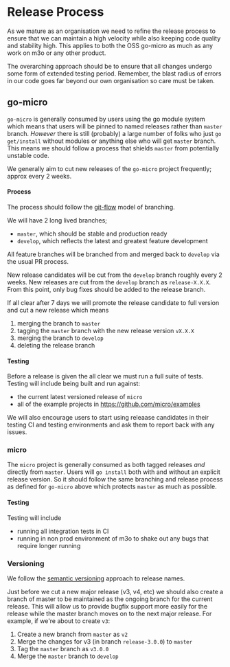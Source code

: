 # Release Process

As we mature as an organisation we need to refine the release process to ensure that we can maintain a high velocity while also keeping code quality and stability high. This applies to both the OSS go-micro as much as any work on m3o or any other product.

The overarching approach should be to ensure that all changes undergo some form of extended testing period. Remember, the blast radius of errors in our code goes far beyond our own organisation so care must be taken.

## go-micro

`go-micro` is generally consumed by users using the go module system which means that users will be pinned to named releases rather than `master` branch. *However* there is still (probably) a large number of folks who just `go get/install` without modules or anything else who will get `master` branch. This means we should follow a process that shields `master` from potentially unstable code.

We generally aim to cut new releases of the `go-micro` project frequently; approx every 2 weeks. 

#### Process
The process should follow the [git-flow](https://nvie.com/posts/a-successful-git-branching-model/) model of branching. 

We will have 2 long lived branches; 
- `master`, which should be stable and production ready
- `develop`, which reflects the latest and greatest feature development

All feature branches will be branched from and merged back to `develop` via the usual PR process. 

New release candidates will be cut from the `develop` branch roughly every 2 weeks. New releases are cut from the `develop` branch as `release-X.X.X`. From this point, only bug fixes should be added to the release branch. 

If all clear after 7 days we will promote the release candidate to full version and cut a new release which means
1. merging the branch to `master`
1. tagging the `master` branch with the new release version `vX.X.X`
1. merging the branch to `develop`
1. deleting the release branch


#### Testing
Before a release is given the all clear we must run a full suite of tests. Testing will include being built and run against:
- the current latest versioned release of `micro` 
- all of the example projects in https://github.com/micro/examples

We will also encourage users to start using releaase candidates in their testing CI and testing environments and ask them to report back with any issues. 


### micro

The `micro` project is generally consumed as both tagged releases *and* directly from `master`. Users will `go install` both with and without an explicit release version. So it should follow the same branching and release process as defined for `go-micro` above which protects `master` as much as possible. 

#### Testing
Testing will include 
- running all integration tests in CI 
- running in non prod environment of m3o to shake out any bugs that require longer running

### Versioning
We follow the [semantic versioning](https://semver.org/) approach to release names. 

Just before we cut a new major release (v3, v4, etc) we should also create a branch of master to be maintained as the ongoing branch for the current release. This will allow us to provide bugfix support more easily for the release while the master branch moves on to the next major release. For example, if we're about to create `v3`:
1. Create a new branch from `master` as `v2`
2. Merge the changes for v3 (in branch `release-3.0.0`) to `master`
3. Tag the `master` branch as `v3.0.0`
4. Merge the `master` branch to `develop`